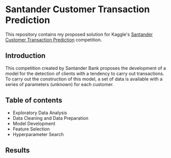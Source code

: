 # Santander Customer Transaction Prediction

This repository contains my proposed solution for Kaggle's [Santander Customer Transaction Prediction](https://www.kaggle.com/c/santander-customer-transaction-prediction) competition.

## Introduction

This competition created by Santander Bank proposes the development of a model for the detection of clients with a tendency to carry out transactions. To carry out the construction of this model, a set of data is available with a series of parameters (unknown) for each customer.

## Table of contents
* Exploratory Data Analysis
* Data Cleaning and Data Preparation
* Model Development
* Feature Selection
* Hyperparameter Search

## Results
